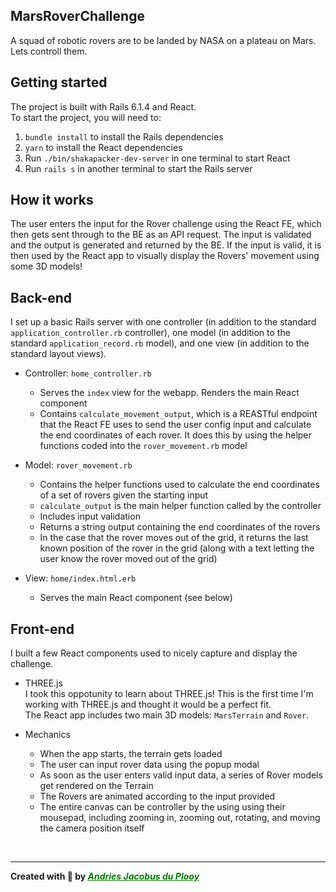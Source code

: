 ## MarsRoverChallenge

A squad of robotic rovers are to be landed by NASA on a plateau on Mars. Lets controll them.

## Getting started
The project is built with Rails 6.1.4 and React.<br/>
To start the project, you will need to:

1. `bundle install` to install the Rails dependencies
2. `yarn` to install the React dependencies
3. Run `./bin/shakapacker-dev-server` in one terminal to start React
4. Run `rails s` in another terminal to start the Rails server

## How it works
The user enters the input for the Rover challenge using the React FE, which then gets sent through to the BE as an API request. The input is validated and the output is generated and returned by the BE. If the input is valid, it is then used by the React app to visually display the Rovers' movement using some 3D models!

## Back-end
I set up a basic Rails server with one controller (in addition to the standard `application_controller.rb` controller), one model (in addition to the standard `application_record.rb` model), and one view (in addition to the standard layout views).<br/>

* Controller: `home_controller.rb`
    * Serves the `index` view for the webapp. Renders the main React component
    * Contains `calculate_movement_output`, which is a REASTful endpoint that the React FE uses to send the user config input and calculate the end coordinates of each rover. It does this by using the helper functions coded into the `rover_movement.rb` model

* Model: `rover_movement.rb`
    * Contains the helper functions used to calculate the end coordinates of a set of rovers given the starting input
    * `calculate_output` is the main helper function called by the controller
    * Includes input validation
    * Returns a string output containing the end coordinates of the rovers
    * In the case that the rover moves out of the grid, it returns the last known position of the rover in the grid (along with a text letting the user know the rover moved out of the grid)

* View: `home/index.html.erb`
    * Serves the main React component (see below)

## Front-end
I built a few React components used to nicely capture and display the challenge.<br/>

* THREE.js<br/>
I took this oppotunity to learn about THREE.js! This is the first time I'm working with THREE.js and thought it would be a perfect fit.<br/>
The React app includes two main 3D models: `MarsTerrain` and `Rover`.<br/>

* Mechanics
    * When the app starts, the terrain gets loaded
    * The user can input rover data using the popup modal
    * As soon as the user enters valid input data, a series of Rover models get rendered on the Terrain
    * The Rovers are animated according to the input provided
    * The entire canvas can be controller by the using using their mousepad, including zooming in, zooming out, rotating, and moving the camera position itself

<br/>

---

**Created with 💚 by _<u><a href = "https://github.com/AndriesJacobus" target = "_blank" style = "color: green;">Andries Jacobus du Plooy</a></u>_**